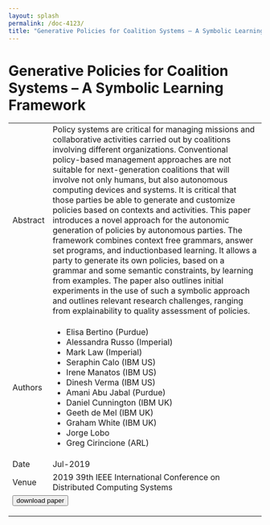 ```yaml
---
layout: splash
permalink: /doc-4123/
title: "Generative Policies for Coalition Systems – A Symbolic Learning Framework"
---
```


# Generative Policies for Coalition Systems – A Symbolic Learning Framework

<table>
    <tbody>
    <tr>
        <td>Abstract</td>
        <td>Policy systems are critical for managing missions and collaborative activities carried out by coalitions involving different organizations. Conventional policy-based management approaches are not suitable for next-generation coalitions that will involve not only humans, but also autonomous computing devices and systems. It is critical that those parties be able to generate and customize policies based on contexts and activities. This paper introduces a novel approach for the autonomic generation of policies by autonomous parties. The framework combines context free grammars, answer set programs, and inductionbased learning. It allows a party to generate its own policies, based on a grammar and some semantic constraints, by learning from examples. The paper also outlines initial experiments in the use of such a symbolic approach and outlines relevant research challenges, ranging from explainability to quality assessment of policies.</td>
    </tr>
    <tr>
        <td>Authors</td>
        <td>
            <ul>
                <li>Elisa Bertino (Purdue)</li>
                <li>Alessandra Russo (Imperial)</li>
                <li>Mark Law (Imperial)</li>
                <li>Seraphin Calo (IBM US)</li>
                <li>Irene Manatos (IBM US)</li>
                <li>Dinesh Verma (IBM US)</li>
                <li>Amani Abu Jabal (Purdue)</li>
                <li>Daniel Cunnington (IBM UK)</li>
                <li>Geeth de Mel (IBM UK)</li>
                <li>Graham White (IBM UK)</li>
                <li>Jorge Lobo</li>
                <li>Greg Cirincione (ARL)</li>
            </ul>
        </td>
    </tr>
    <tr>
        <td>Date</td>
        <td>Jul-2019</td>
    </tr>
    <tr>
        <td>Venue</td>
        <td>2019 39th IEEE International Conference on Distributed Computing Systems</td>
    </tr>
        <tr>
            <td colspan="2">
                <form method="get" action="https://dais-ita.org/sites/default/files/3332.pdf">
                    <button type="submit">download paper</button>
                </form>
            </td>
        </tr>
    </tbody>
</table>
